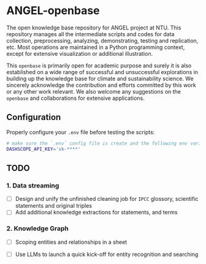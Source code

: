 # ANGEL-openbase

The open knowledge base repository for ANGEL project at NTU. This repository manages all the intermediate scripts and codes for data collection, preprocessing, analyzing, demonstrating, testing and replication, etc. Most operations are maintained in a Python programming context, except for extensive visualization or additional illustration. 

This `openbase` is primarily open for academic purpose and surely it is also established on a wide range of successful and unsuccessful explorations in building up the knowledge base for climate and sustainability science. We sincerely acknowledge the contribution and efforts committed by this work or any other work relevant. We also welcome any suggestions on the `openbase` and collaborations for extensive applications.  

## Configuration

Properly configure your `.env` file before testing the scripts:

```bash
# make sure the `.env` config file is create and the following env variables
DASHSCOPE_API_KEY='sk-****'
```

## TODO

### 1. Data streaming

- [ ] Design and unify the unfinished cleaning job for `IPCC` glossory, scientific statements and original triples
- [ ] Add additional knowledge extractions for statements, and terms

### 2. Knowledge Graph

- [ ] Scoping entities and relationships in a sheet
- [ ] Use LLMs to launch a quick kick-off for entity recognition and searching

